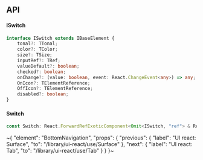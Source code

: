 

## API

#### ISwitch

```ts
interface ISwitch extends IBaseElement {
    tonal?: TTonal;
    color?: TColor;
    size?: TSize;
    inputRef?: TRef;
    valueDefault?: boolean;
    checked?: boolean;
    onChange?: (value: boolean, event: React.ChangeEvent<any>) => any;
    OnIcon?: TElementReference;
    OffIcon?: TElementReference;
    disabled?: boolean;
}
```

#### Switch

```ts
const Switch: React.ForwardRefExoticComponent<Omit<ISwitch, "ref"> & React.RefAttributes<unknown>>;
```


~{
  "element": "BottomNavigation",
  "props": {
    "previous": {
      "label": "UI react: Surface",
      "to": "/library/ui-react/use/Surface"
    },
    "next": {
      "label": "UI react: Tab",
      "to": "/library/ui-react/use/Tab"
    }
  }
}~
